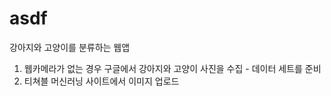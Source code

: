 # asdf
강아지와 고양이를 분류하는 웹앱
1. 웹카메라가 없는 경우 구글에서 강아지와 고양이 사진을 수집 - 데이터 세트를 준비
2. 티쳐블 머신러닝 사이트에서 이미지 업로드

